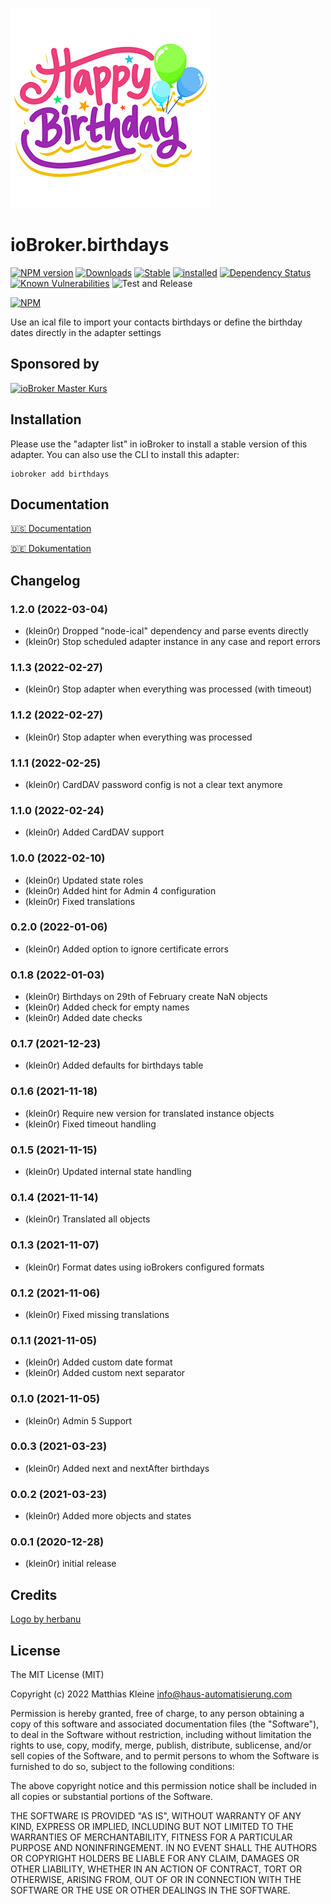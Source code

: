 ![Logo](admin/birthdays.png)

# ioBroker.birthdays

[![NPM version](http://img.shields.io/npm/v/iobroker.birthdays.svg)](https://www.npmjs.com/package/iobroker.birthdays)
[![Downloads](https://img.shields.io/npm/dm/iobroker.birthdays.svg)](https://www.npmjs.com/package/iobroker.birthdays)
[![Stable](http://iobroker.live/badges/birthdays-stable.svg)](http://iobroker.live/badges/birthdays-stable.svg)
[![installed](http://iobroker.live/badges/birthdays-installed.svg)](http://iobroker.live/badges/birthdays-installed.svg)
[![Dependency Status](https://img.shields.io/david/klein0r/iobroker.birthdays.svg)](https://david-dm.org/klein0r/iobroker.birthdays)
[![Known Vulnerabilities](https://snyk.io/test/github/klein0r/ioBroker.birthdays/badge.svg)](https://snyk.io/test/github/klein0r/ioBroker.birthdays)
![Test and Release](https://github.com/klein0r/ioBroker.birthdays/workflows/Test%20and%20Release/badge.svg)

[![NPM](https://nodei.co/npm/iobroker.birthdays.png?downloads=true)](https://nodei.co/npm/iobroker.birthdays/)

Use an ical file to import your contacts birthdays or define the birthday dates directly in the adapter settings

## Sponsored by

[![ioBroker Master Kurs](https://haus-automatisierung.com/images/ads/ioBroker-Kurs.png)](https://haus-automatisierung.com/iobroker-kurs/?refid=iobroker-birthdays)

## Installation

Please use the "adapter list" in ioBroker to install a stable version of this adapter. You can also use the CLI to install this adapter:

```
iobroker add birthdays
```

## Documentation

[🇺🇸 Documentation](./docs/en/basics.md)

[🇩🇪 Dokumentation](./docs/de/basics.md)

## Changelog

<!--
  Placeholder for the next version (at the beginning of the line):
  ### **WORK IN PROGRESS**
-->
### 1.2.0 (2022-03-04)

* (klein0r) Dropped "node-ical" dependency and parse events directly
* (klein0r) Stop scheduled adapter instance in any case and report errors

### 1.1.3 (2022-02-27)

* (klein0r) Stop adapter when everything was processed (with timeout)

### 1.1.2 (2022-02-27)

* (klein0r) Stop adapter when everything was processed

### 1.1.1 (2022-02-25)

* (klein0r) CardDAV password config is not a clear text anymore

### 1.1.0 (2022-02-24)

* (klein0r) Added CardDAV support

### 1.0.0 (2022-02-10)

* (klein0r) Updated state roles
* (klein0r) Added hint for Admin 4 configuration
* (klein0r) Fixed translations

### 0.2.0 (2022-01-06)

* (klein0r) Added option to ignore certificate errors

### 0.1.8 (2022-01-03)

* (klein0r) Birthdays on 29th of February create NaN objects
* (klein0r) Added check for empty names
* (klein0r) Added date checks

### 0.1.7 (2021-12-23)

* (klein0r) Added defaults for birthdays table

### 0.1.6 (2021-11-18)

* (klein0r) Require new version for translated instance objects
* (klein0r) Fixed timeout handling

### 0.1.5 (2021-11-15)

* (klein0r) Updated internal state handling

### 0.1.4 (2021-11-14)

* (klein0r) Translated all objects

### 0.1.3 (2021-11-07)

* (klein0r) Format dates using ioBrokers configured formats

### 0.1.2 (2021-11-06)

* (klein0r) Fixed missing translations

### 0.1.1 (2021-11-05)

* (klein0r) Added custom date format
* (klein0r) Added custom next separator

### 0.1.0 (2021-11-05)

* (klein0r) Admin 5 Support

### 0.0.3 (2021-03-23)

* (klein0r) Added next and nextAfter birthdays

### 0.0.2 (2021-03-23)

* (klein0r) Added more objects and states

### 0.0.1 (2020-12-28)

* (klein0r) initial release

## Credits

[Logo by herbanu](https://pixabay.com/de/vectors/geburtstag-karte-cele-feier-design-3148707/)

## License

The MIT License (MIT)

Copyright (c) 2022 Matthias Kleine <info@haus-automatisierung.com>

Permission is hereby granted, free of charge, to any person obtaining a copy
of this software and associated documentation files (the "Software"), to deal
in the Software without restriction, including without limitation the rights
to use, copy, modify, merge, publish, distribute, sublicense, and/or sell
copies of the Software, and to permit persons to whom the Software is
furnished to do so, subject to the following conditions:

The above copyright notice and this permission notice shall be included in
all copies or substantial portions of the Software.

THE SOFTWARE IS PROVIDED "AS IS", WITHOUT WARRANTY OF ANY KIND, EXPRESS OR
IMPLIED, INCLUDING BUT NOT LIMITED TO THE WARRANTIES OF MERCHANTABILITY,
FITNESS FOR A PARTICULAR PURPOSE AND NONINFRINGEMENT. IN NO EVENT SHALL THE
AUTHORS OR COPYRIGHT HOLDERS BE LIABLE FOR ANY CLAIM, DAMAGES OR OTHER
LIABILITY, WHETHER IN AN ACTION OF CONTRACT, TORT OR OTHERWISE, ARISING FROM,
OUT OF OR IN CONNECTION WITH THE SOFTWARE OR THE USE OR OTHER DEALINGS IN
THE SOFTWARE.
